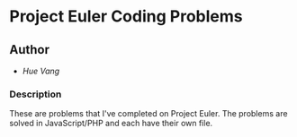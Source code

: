 # Project Euler Coding Problems

## Author

* *Hue Vang*

### Description

These are problems that I've completed on Project Euler.
The problems are solved in JavaScript/PHP and each have their own file.
